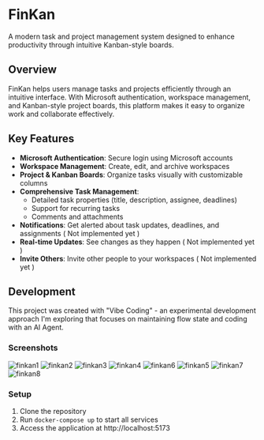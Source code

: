 # FinKan

A modern task and project management system designed to enhance productivity through intuitive Kanban-style boards.

## Overview

FinKan helps users manage tasks and projects efficiently through an intuitive interface. With Microsoft authentication, workspace management, and Kanban-style project boards, this platform makes it easy to organize work and collaborate effectively.

## Key Features

- **Microsoft Authentication**: Secure login using Microsoft accounts
- **Workspace Management**: Create, edit, and archive workspaces
- **Project & Kanban Boards**: Organize tasks visually with customizable columns
- **Comprehensive Task Management**:
  - Detailed task properties (title, description, assignee, deadlines)
  - Support for recurring tasks
  - Comments and attachments
- **Notifications**: Get alerted about task updates, deadlines, and assignments ( Not implemented yet )
- **Real-time Updates**: See changes as they happen ( Not implemented yet )
- **Invite Others**: Invite other people to your workspaces ( Not implemented yet )

## Development

This project was created with "Vibe Coding" - an experimental development approach I'm exploring that focuses on maintaining flow state and coding with an AI Agent.

### Screenshots

![finkan1](https://github.com/user-attachments/assets/1cdf44c0-f5cd-4937-bf2e-c74aefa4c425)
![finkan2](https://github.com/user-attachments/assets/dd22c3c0-18fd-4ae7-b9cd-f13f3390fc3a)
![finkan3](https://github.com/user-attachments/assets/bb01e6f7-08e0-4270-a5f6-6def653e5c82)
![finkan4](https://github.com/user-attachments/assets/6c57d32a-1b3b-44ed-a7be-f2615bedbe22)
![finkan6](https://github.com/user-attachments/assets/0875267f-4a00-4684-8c96-6727be3abe7b)
![finkan5](https://github.com/user-attachments/assets/03d90461-65da-422b-8d32-c70f9e15bad9)
![finkan7](https://github.com/user-attachments/assets/29226de8-8821-410d-b350-725819c74868)
![finkan8](https://github.com/user-attachments/assets/cabc9249-7202-4153-b6df-b7afc7824d3a)

### Setup

1. Clone the repository
2. Run `docker-compose up` to start all services
3. Access the application at http://localhost:5173
